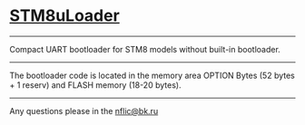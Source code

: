 # [STM8uLoader](http://nflic.ru/STM8/STM8uLoader/index.html)
***
Compact UART bootloader for STM8 models without built-in bootloader.
***
The bootloader code is located in the memory area OPTION Bytes (52 bytes + 1 reserv) and FLASH memory (18-20 bytes).
***
Any questions please in the nflic@bk.ru
